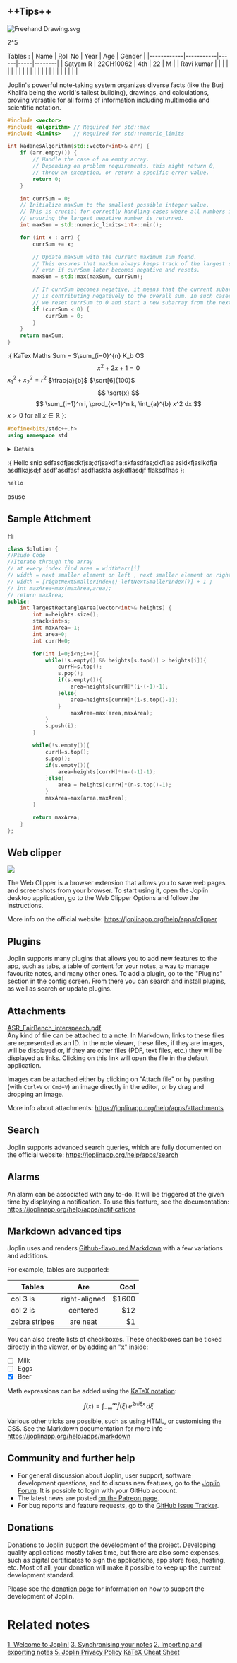 

## ++Tips++


![Freehand Drawing.svg](../_resources/Freehand%20Drawing-1.svg)

2^5

Tables : 
| Name       | Roll No   | Year | Age | Gender |
|------------|-----------|------|-----|--------|
| Satyam R   | 22CH10062 | 4th  | 22  | M      |
| Ravi kumar |           |      |     |        |
|            |           |      |     |        |
|            |           |      |     |        |
|            |           |      |     |        |


Joplin's powerful note-taking system organizes diverse facts (like the Burj Khalifa being the world's tallest building), drawings, and calculations, proving versatile for all forms of information including multimedia and scientific notation.

```cpp
#include <vector>
#include <algorithm> // Required for std::max
#include <limits>    // Required for std::numeric_limits

int kadanesAlgorithm(std::vector<int>& arr) {
    if (arr.empty()) {
        // Handle the case of an empty array.
        // Depending on problem requirements, this might return 0,
        // throw an exception, or return a specific error value.
        return 0;
    }

    int currSum = 0;
    // Initialize maxSum to the smallest possible integer value.
    // This is crucial for correctly handling cases where all numbers in the array are negative,
    // ensuring the largest negative number is returned.
    int maxSum = std::numeric_limits<int>::min();

    for (int x : arr) {
        currSum += x;

        // Update maxSum with the current maximum sum found.
        // This ensures that maxSum always keeps track of the largest subarray sum encountered so far,
        // even if currSum later becomes negative and resets.
        maxSum = std::max(maxSum, currSum);

        // If currSum becomes negative, it means that the current subarray sum
        // is contributing negatively to the overall sum. In such cases,
        // we reset currSum to 0 and start a new subarray from the next element.
        if (currSum < 0) {
            currSum = 0;
        }
    }
    return maxSum;
}
```




:{     KaTex Maths
Sum = $\sum_{i=0}^{n} K_b O$
$$x^2 + 2x + 1 = 0$$
$x_1^2 + x_2^2 = r^2$
$\frac{a}{b}$
$\sqrt[6]{100}$
$$
\sqrt{x} 
$$
$$
\sum_{i=1}^n i, \prod_{k=1}^n k, \int_{a}^{b} x^2 dx
$$
$x > 0 \text{ for all } x \in \mathbb{R}$
}:


```cpp
#define<bits/stdc++.h>
using namespace std
```

<details>
sdfasdfjasdkfjsa;dfjsakdfja;skfasdfas;dkfljas

asldkfjaslkdfja

asdflkajsd;f
asdf'asdfasf
asdflaskfa
asjkdflasdjf
flaksdfhas

</details>

:{ Hello snip
sdfasdfjasdkfjsa;dfjsakdfja;skfasdfas;dkfljas
asldkfjaslkdfja
asdflkajsd;f
asdf'asdfasf
asdflaskfa
asjkdflasdjf
flaksdfhas
}:

```cpp
hello
```

psuse

## Sample Attchment

**Hi**

```cpp
class Solution {
//Psudo Code
//Iterate through the array
// at every index find area = width*arr[i]
// width = next smaller element on left , next smaller element on right
// width = [rightNextSmallerIndex()-leftNextSmallerIndex()] + 1 ;
// int maxArea=max(maxArea,area);
// return maxArea;
public:
    int largestRectangleArea(vector<int>& heights) {
        int n=heights.size();
        stack<int>s;
        int maxArea=-1;
        int area=0;
        int currH=0;

        for(int i=0;i<n;i++){
            while(!s.empty() && heights[s.top()] > heights[i]){
                currH=s.top();
                s.pop();
                if(s.empty()){
                    area=heights[currH]*(i-(-1)-1);
                }else{
                    area=heights[currH]*(i-s.top()-1);
                }
                    maxArea=max(area,maxArea);
            }
            s.push(i);
        }

        while(!s.empty()){
            currH=s.top();
            s.pop();
            if(s.empty()){
                area=heights[currH]*(n-(-1)-1);
            }else{
                area = heights[currH]*(n-s.top()-1);
            }
            maxArea=max(area,maxArea);
        }

        return maxArea;
    }
};
```

## Web clipper

![](../_resources/WebClipper-1.png)

The Web Clipper is a browser extension that allows you to save web pages and screenshots from your browser. To start using it, open the Joplin desktop application, go to the Web Clipper Options and follow the instructions.

More info on the official website: https://joplinapp.org/help/apps/clipper

## Plugins

Joplin supports many plugins that allows you to add new features to the app, such as tabs, a table of content for your notes, a way to manage favourite notes, and many other ones. To add a plugin, go to the "Plugins" section in the config screen. From there you can search and install plugins, as well as search or update plugins.

## Attachments

[ASR_FairBench_interspeech.pdf](../_resources/ASR_FairBench_interspeech-1.pdf)  
Any kind of file can be attached to a note. In Markdown, links to these files are represented as an ID. In the note viewer, these files, if they are images, will be displayed or, if they are other files (PDF, text files, etc.) they will be displayed as links. Clicking on this link will open the file in the default application.

Images can be attached either by clicking on "Attach file" or by pasting (with `Ctrl+V` or `Cmd+V`) an image directly in the editor, or by drag and dropping an image.

More info about attachments: https://joplinapp.org/help/apps/attachments

## Search

Joplin supports advanced search queries, which are fully documented on the official website: https://joplinapp.org/help/apps/search

## Alarms

An alarm can be associated with any to-do. It will be triggered at the given time by displaying a notification. To use this feature, see the documentation: https://joplinapp.org/help/apps/notifications

## Markdown advanced tips

Joplin uses and renders [Github-flavoured Markdown](https://joplinapp.org/help/apps/markdown) with a few variations and additions.

For example, tables are supported:

| Tables        |      Are      |  Cool |
|---------------|:-------------:|------:|
| col 3 is      | right-aligned | $1600 |
| col 2 is      |   centered    |   $12 |
| zebra stripes |   are neat    |    $1 |

You can also create lists of checkboxes. These checkboxes can be ticked directly in the viewer, or by adding an "x" inside:

- [ ] Milk
- [ ] Eggs
- [x] Beer

Math expressions can be added using the [KaTeX notation](https://khan.github.io/KaTeX/):

$$
f(x) = \int_{-\infty}^\infty
    \hat f(\xi)\,e^{2 \pi i \xi x}
    \,d\xi
$$

Various other tricks are possible, such as using HTML, or customising the CSS. See the Markdown documentation for more info - https://joplinapp.org/help/apps/markdown

## Community and further help

- For general discussion about Joplin, user support, software development questions, and to discuss new features, go to the [Joplin Forum](https://discourse.joplinapp.org/). It is possible to login with your GitHub account.
- The latest news are posted [on the Patreon page](https://www.patreon.com/joplin).
- For bug reports and feature requests, go to the [GitHub Issue Tracker](https://github.com/laurent22/joplin/issues).

## Donations

Donations to Joplin support the development of the project. Developing quality applications mostly takes time, but there are also some expenses, such as digital certificates to sign the applications, app store fees, hosting, etc. Most of all, your donation will make it possible to keep up the current development standard.

Please see the [donation page](https://joplinapp.org/donate/) for information on how to support the development of Joplin.


<!-- jarvis-links-start -->
# Related notes
[1. Welcome to Joplin!](../Welcome!/1.%20Welcome%20to%20Joplin!-1.md)
[3. Synchronising your notes](../Welcome!/3.%20Synchronising%20your%20notes-1.md)
[2. Importing and exporting notes](../Welcome!/2.%20Importing%20and%20exporting%20notes-1.md)
[5. Joplin Privacy Policy](../Welcome!/5.%20Joplin%20Privacy%20Policy-1.md)
[KaTeX Cheat Sheet](../Welcome!/KaTeX%20Cheat%20Sheet-1.md)
<!-- jarvis-links-end -->